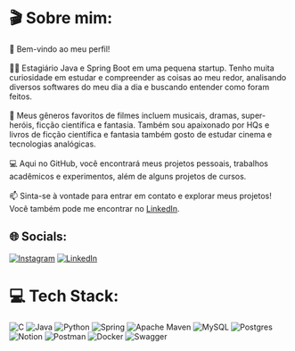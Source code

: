 # 🎬 Sobre mim:
👋 Bem-vindo ao meu perfil!<br><br>👨‍💻 Estagiário Java e Spring Boot em uma pequena startup. Tenho muita curiosidade em estudar e compreender as coisas ao meu redor, analisando diversos softwares do meu dia a dia e buscando entender como foram feitos.<br><br>🎥 Meus gêneros favoritos de filmes incluem musicais, dramas, super-heróis, ficção científica e fantasia. Também sou apaixonado por HQs e livros de ficção científica e fantasia também gosto de estudar cinema e tecnologias analógicas.<br><br>💻 Aqui no GitHub, você encontrará meus projetos pessoais, trabalhos acadêmicos e experimentos, além de alguns projetos de cursos. <br><br>📫 Sinta-se à vontade para entrar em contato e explorar meus projetos! Você também pode me encontrar no [LinkedIn](https://www.linkedin.com/in/jorge85x/).

## 🌐 Socials:
[![Instagram](https://img.shields.io/badge/Instagram-%23E4405F.svg?logo=Instagram&logoColor=white)](https://instagram.com/JorgeGab._) [![LinkedIn](https://img.shields.io/badge/LinkedIn-%230077B5.svg?logo=linkedin&logoColor=white)](https://linkedin.com/in/jorge85x) 

# 💻 Tech Stack:
![C](https://img.shields.io/badge/c-%2300599C.svg?style=plastic&logo=c&logoColor=white) ![Java](https://img.shields.io/badge/java-%23ED8B00.svg?style=plastic&logo=openjdk&logoColor=white) ![Python](https://img.shields.io/badge/python-3670A0?style=plastic&logo=python&logoColor=ffdd54) ![Spring](https://img.shields.io/badge/spring-%236DB33F.svg?style=plastic&logo=spring&logoColor=white) ![Apache Maven](https://img.shields.io/badge/Apache%20Maven-C71A36?style=plastic&logo=Apache%20Maven&logoColor=white) ![MySQL](https://img.shields.io/badge/mysql-%2300000f.svg?style=plastic&logo=mysql&logoColor=white) ![Postgres](https://img.shields.io/badge/postgres-%23316192.svg?style=plastic&logo=postgresql&logoColor=white) ![Notion](https://img.shields.io/badge/Notion-%23000000.svg?style=plastic&logo=notion&logoColor=white) ![Postman](https://img.shields.io/badge/Postman-FF6C37?style=plastic&logo=postman&logoColor=white) ![Docker](https://img.shields.io/badge/docker-%230db7ed.svg?style=plastic&logo=docker&logoColor=white) ![Swagger](https://img.shields.io/badge/-Swagger-%23Clojure?style=plastic&logo=swagger&logoColor=white)
